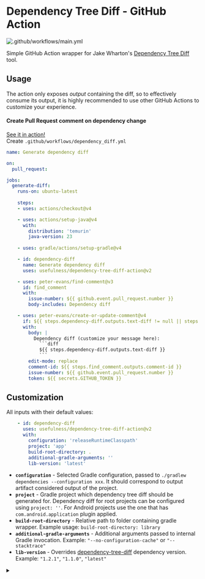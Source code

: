 # Dependency Tree Diff - GitHub Action

![.github/workflows/main.yml](https://github.com/usefulness/dependency-tree-diff-action/workflows/.github/workflows/main.yml/badge.svg)

Simple GitHub Action wrapper for Jake Wharton's [Dependency Tree Diff](https://github.com/JakeWharton/dependency-tree-diff) tool.

## Usage 
The action only exposes _output_ containing the diff, so to effectively consume its output, it is highly recommended to use other GitHub Actions to customize your experience.

#### Create Pull Request comment on dependency change   
[See it in action!](https://github.com/mateuszkwiecinski/github_browser/pull/31)  
Create `.github/workflows/dependency_diff.yml`

```yml
name: Generate dependency diff

on:
  pull_request:

jobs:
  generate-diff:
    runs-on: ubuntu-latest
    
    steps:
    - uses: actions/checkout@v4

    - uses: actions/setup-java@v4
      with:
        distribution: 'temurin'
        java-version: 23
        
    - uses: gradle/actions/setup-gradle@v4

    - id: dependency-diff
      name: Generate dependency diff
      uses: usefulness/dependency-tree-diff-action@v2

    - uses: peter-evans/find-comment@v3
      id: find_comment
      with:
        issue-number: ${{ github.event.pull_request.number }}
        body-includes: Dependency diff

    - uses: peter-evans/create-or-update-comment@v4
      if: ${{ steps.dependency-diff.outputs.text-diff != null || steps.find_comment.outputs.comment-id != null }}
      with:
        body: |
          Dependency diff (customize your message here): 
            ```diff
            ${{ steps.dependency-diff.outputs.text-diff }}
            ```
        edit-mode: replace
        comment-id: ${{ steps.find_comment.outputs.comment-id }}
        issue-number: ${{ github.event.pull_request.number }}
        token: ${{ secrets.GITHUB_TOKEN }}
```

## Customization
All inputs with their default values:
```yml
    - id: dependency-diff
      uses: usefulness/dependency-tree-diff-action@v2
      with:
        configuration: 'releaseRuntimeClasspath'
        project: 'app'
        build-root-directory: .
        additional-gradle-arguments: ''
        lib-version: 'latest'
```

- **`configuration`** - Selected Gradle configuration, passed to `./gradlew dependencies --configuration xxx`.
It should correspond to output artifact considered output of the project.
- **`project`** - Gradle project which dependency tree diff should be generated for. 
Dependency diff for root projects can be configured using `project: ''`. 
 For Android projects use the one that has `com.android.application` plugin applied.
- **`build-root-directory`** - Relative path to folder containing gradle wrapper. 
Example usage: `build-root-directory: library`
- **`additional-gradle-arguments`** - Additional arguments passed to internal Gradle invocation. Example: `"--no-configuration-cache"` or `"--stacktrace"`  
- **`lib-version`** - Overrides [dependency-tree-diff](https://github.com/JakeWharton/dependency-tree-diff) dependency version. Example: `"1.2.1"`, `"1.1.0"`, `"latest"`

<details><summary></summary>
<p>

🙏 Praise 🙏 be 🙏 to 🙏 Wharton 🙏

</p>
</details>
